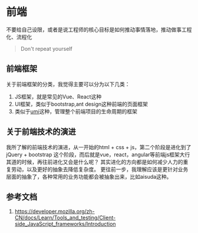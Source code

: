 # 前端
不要给自己设限，或者是说工程师的核心目标是如何推动事情落地，推动做事工程化、流程化
> Don't repeat yourself

## 前端框架
关于前端框架的分类，我觉得主要可以分为以下几类：
1. JS框架，就是常见的Vue、React这种
2. UI框架，类似于bootstrap,ant design这种前端的页面框架
3. 类似于[umi](https://v3.umijs.org/zh-CN/docs)这种，管理整个前端项目的生命周期的框架

## 关于前端技术的演进
我所了解的前端技术的演进，从一开始的html + css + js，第二个阶段是进化到了 jQuery + bootstrap 这个阶段，而后就是vue，react，angular等前端js框架大行其道的时候，再往前进化又会是什么呢？
其实进化的方向都是如何减少人力的重复劳动，以及更好的抽象去降低复杂度。
更往前一步，我理解应该是更针对业务层面的抽象了，各种常用的业务功能都会被抽象出来，比如aisuda这种。

## 参考文档
1. <https://developer.mozilla.org/zh-CN/docs/Learn/Tools_and_testing/Client-side_JavaScript_frameworks/Introduction>